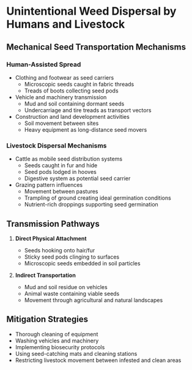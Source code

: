 # Unintentional Weed Dispersal by Humans and Livestock

## Mechanical Seed Transportation Mechanisms

### Human-Assisted Spread
- Clothing and footwear as seed carriers
  - Microscopic seeds caught in fabric threads
  - Treads of boots collecting seed pods
- Vehicle and machinery transmission
  - Mud and soil containing dormant seeds
  - Undercarriage and tire treads as transport vectors
- Construction and land development activities
  - Soil movement between sites
  - Heavy equipment as long-distance seed movers

### Livestock Dispersal Mechanisms
- Cattle as mobile seed distribution systems
  - Seeds caught in fur and hide
  - Seed pods lodged in hooves
  - Digestive system as potential seed carrier
- Grazing pattern influences
  - Movement between pastures
  - Trampling of ground creating ideal germination conditions
  - Nutrient-rich droppings supporting seed germination

## Transmission Pathways
1. **Direct Physical Attachment**
   - Seeds hooking onto hair/fur
   - Sticky seed pods clinging to surfaces
   - Microscopic seeds embedded in soil particles

2. **Indirect Transportation**
   - Mud and soil residue on vehicles
   - Animal waste containing viable seeds
   - Movement through agricultural and natural landscapes

## Mitigation Strategies
- Thorough cleaning of equipment
- Washing vehicles and machinery
- Implementing biosecurity protocols
- Using seed-catching mats and cleaning stations
- Restricting livestock movement between infested and clean areas